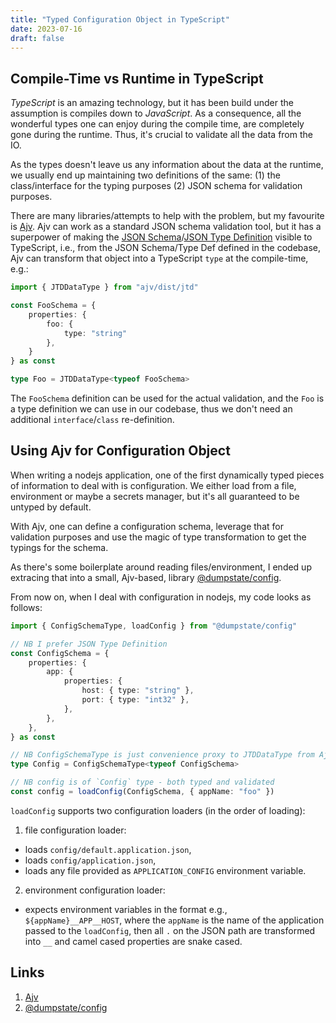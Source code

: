```yaml
---
title: "Typed Configuration Object in TypeScript"
date: 2023-07-16
draft: false
---
```


## Compile-Time vs Runtime in TypeScript

_TypeScript_ is an amazing technology, but it has been build under the assumption is compiles down to _JavaScript_. As a consequence, all the wonderful types one can enjoy during the compile time, are completely gone during the runtime. Thus, it's crucial to validate all the data from the IO.

As the types doesn't leave us any information about the data at the runtime, we usually end up maintaining two definitions of the same: (1) the class/interface for the typing purposes (2) JSON schema for validation purposes.

There are many libraries/attempts to help with the problem, but my favourite is [Ajv](https://ajv.js.org/). Ajv can work as a standard JSON schema validation tool, but it has a superpower of making the [JSON Schema](https://ajv.js.org/json-schema.html)/[JSON Type Definition](https://ajv.js.org/json-type-definition.html) visible to TypeScript, i.e., from the JSON Schema/Type Def defined in the codebase, Ajv can transform that object into a TypeScript `type` at the compile-time, e.g.:

```ts
import { JTDDataType } from "ajv/dist/jtd"

const FooSchema = {
    properties: {
        foo: {
            type: "string"
        },
    }
} as const

type Foo = JTDDataType<typeof FooSchema>
```

The `FooSchema` definition can be used for the actual validation, and the `Foo` is a type definition we can use in our codebase, thus we don't need an additional `interface`/`class` re-definition.

## Using Ajv for Configuration Object

When writing a nodejs application, one of the first dynamically typed pieces of information to deal with is configuration. We either load from a file, environment or maybe a secrets manager, but it's all guaranteed to be untyped by default.

With Ajv, one can define a configuration schema, leverage that for validation purposes and use the magic of type transformation to get the typings for the schema.

As there's some boilerplate around reading files/environment, I ended up extracing that into a small, Ajv-based, library [@dumpstate/config](https://github.com/dumpstate/config).

From now on, when I deal with configuration in nodejs, my code looks as follows:

```ts
import { ConfigSchemaType, loadConfig } from "@dumpstate/config"

// NB I prefer JSON Type Definition
const ConfigSchema = {
    properties: {
        app: {
            properties: {
                host: { type: "string" },
                port: { type: "int32" },
            },
        },
    },
} as const

// NB ConfigSchemaType is just convenience proxy to JTDDataType from Ajv
type Config = ConfigSchemaType<typeof ConfigSchema>

// NB config is of `Config` type - both typed and validated
const config = loadConfig(ConfigSchema, { appName: "foo" })
```

`loadConfig` supports two configuration loaders (in the order of loading):
1. file configuration loader:
* loads `config/default.application.json`,
* loads `config/application.json`,
* loads any file provided as `APPLICATION_CONFIG` environment variable.
2. environment configuration loader:
* expects environment variables in the format e.g., `${appName}__APP__HOST`, where the `appName` is the name of the application passed to the `loadConfig`, then all `.` on the JSON path are transformed into `__` and camel cased properties are snake cased.

## Links

1. [Ajv](https://ajv.js.org/)
2. [@dumpstate/config](https://ajv.js.org/)
